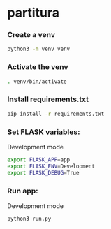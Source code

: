 # partitura

### Create a venv

```sh
python3 -m venv venv
```

### Activate the venv
```sh
. venv/bin/activate
```

### Install requirements.txt
```sh
pip install -r requirements.txt
```

### Set FLASK variables:
Development mode
```sh
export FLASK_APP=app
export FLASK_ENV=Development
export FLASK_DEBUG=True
```

### Run app:
Development mode

```sh
python3 run.py
```